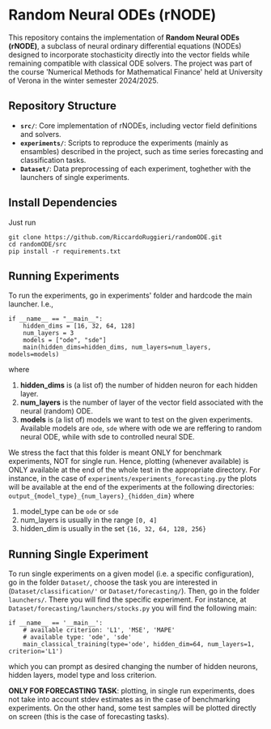 # Random Neural ODEs (rNODE)

This repository contains the implementation of **Random Neural ODEs (rNODE)**, a subclass of neural ordinary differential equations (NODEs) designed to incorporate stochasticity directly into the vector fields while remaining compatible with classical ODE solvers. The project was part of the course 'Numerical Methods for Mathematical Finance' held at University of Verona in the winter semester 2024/2025.

## Repository Structure

- **`src/`**: Core implementation of rNODEs, including vector field definitions and solvers.
- **`experiments/`**: Scripts to reproduce the experiments (mainly as ensambles) described in the project, such as time series forecasting and classification tasks.
- **`Dataset/`**: Data preprocessing of each experiment, toghether with the launchers of single experiments.

## Install Dependencies

Just run

```
git clone https://github.com/RiccardoRuggieri/randomODE.git
cd randomODE/src
pip install -r requirements.txt
```

## Running Experiments

To run the experiments, go in experiments' folder and hardcode the main launcher. I.e.,
```
if __name__ == "__main__":
    hidden_dims = [16, 32, 64, 128]
    num_layers = 3
    models = ["ode", "sde"]
    main(hidden_dims=hidden_dims, num_layers=num_layers, models=models)
```
where
1. **hidden_dims** is (a list of) the number of hidden neuron for each hidden layer.
2. **num_layers** is the number of layer of the vector field associated with the neural (random) ODE.
3. **models** is (a list of) models we want to test on the given experiments. Available models are ```ode```, ```sde``` where with ode we are reffering to random neural ODE, while with sde to controlled neural SDE.

We stress the fact that this folder is meant ONLY for benchmark experiments, NOT for single run. Hence, plotting (whenever available) is ONLY available at the end of the whole test in the appropriate directory. For instance, in the case of ```experiments/experiments_forecasting.py``` the plots will be available at the end of the experiments at the following directories:
```output_{model_type}_{num_layers}_{hidden_dim}```
where 
1. model_type can be ```ode``` or ```sde```
2. num_layers is usually in the range ```[0, 4]```
3. hidden_dim is usually in the set ```{16, 32, 64, 128, 256}```

## Running Single Experiment

To run single experiments on a given model (i.e. a specific configuration), go in the folder ```Dataset/```, choose the task you are interested in (```Dataset/classification/'``` or ```Dataset/forecasting/```). Then, go in the folder ```launchers/```. There you will find the specific experiment. For instance, at ```Dataset/forecasting/launchers/stocks.py``` you will find the following main:
```
if __name__ == '__main__':
    # available criterion: 'L1', 'MSE', 'MAPE'
    # available type: 'ode', 'sde'
    main_classical_training(type='ode', hidden_dim=64, num_layers=1, criterion='L1')
```
which you can prompt as desired changing the number of hidden neurons, hidden layers, model type and loss criterion.

**ONLY FOR FORECASTING TASK**: plotting, in single run experiments, does not take into account stdev estimates as in the case of benchmarking experiments. On the other hand, some test samples will be plotted directly on screen (this is the case of forecasting tasks).




